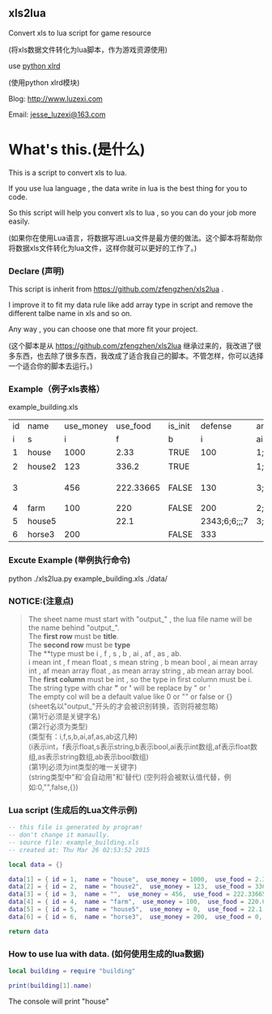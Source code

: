 xls2lua
---------------------------
Convert xls to lua script for game resource

(将xls数据文件转化为lua脚本，作为游戏资源使用)

use [python xlrd](https://pypi.python.org/pypi/xlrd)

(使用python xlrd模块)

Blog: http://www.luzexi.com

Email: jesse_luzexi@163.com

# What's this.(是什么)
This is a script to convert xls to lua.

If you use lua language , the data write in lua is the best thing for you to code.

So this script will help you convert xls to lua , so you can do your job more easily.

(如果你在使用Lua语言，将数据写进Lua文件是最方便的做法。这个脚本将帮助你将数据xls文件转化为lua文件，这样你就可以更好的工作了。)

### Declare (声明)
This script is inherit from https://github.com/zfengzhen/xls2lua .

I improve it to fit my data rule like add array type in script and remove the different talbe name in xls and so on.

Any way , you can choose one that more fit your project.

(这个脚本是从 https://github.com/zfengzhen/xls2lua 继承过来的，我改进了很多东西，也去除了很多东西，我改成了适合我自己的脚本。不管怎样，你可以选择一个适合你的脚本去运行。)

### Example（例子xls表格）
example_building.xls  

<table>
    <tr>
        <td>id</td>
        <td>name</td>
        <td>use_money</td>
        <td>use_food</td>
        <td>is_init</td>
        <td>defense</td>
        <td>args1</td>
        <td>args2</td>
        <td>args3</td>
        <td>args4</td>
    </tr>
    <tr>
        <td>i</td>
        <td>s</td>
        <td>i</td>
        <td>f</td>
        <td>b</td>
        <td>i</td>
        <td>ai</td>
        <td>af</td>
        <td>as</td>
        <td>ab</td>
    </tr>
    <tr>
        <td>1</td>
        <td>house</td>
        <td>1000</td>
        <td>2.33</td>
        <td>TRUE</td>
        <td>100</td>
        <td>1;2;3</td>
        <td>1.23;2;3.23</td>
        <td>sdf;23e;s</td>
        <td>true;false;true</td>
    </tr>
    <tr>
        <td>2</td>
        <td>house2</td>
        <td>123</td>
        <td>336.2</td>
        <td>TRUE</td>
        <td></td>
        <td>1;2;3</td>
        <td>1;2.3445;3</td>
        <td>你好;你在哪</td>
        <td>true;false</td>
    </tr>
    <tr>
        <td>3</td>
        <td></td>
        <td>456</td>
        <td>222.33665</td>
        <td>FALSE</td>
        <td>130</td>
        <td>3;2;5;;</td>
        <td>3;2;2.5;;</td>
        <td>我在这里啊;你在那;呢</td>
        <td>false;true</td>
    </tr>
    <tr>
        <td>4</td>
        <td>farm</td>
        <td>100</td>
        <td>220</td>
        <td>FALSE</td>
        <td>200</td>
        <td>2;3;</td>
        <td>200.3;3;234.23;</td>
        <td>df;ssd;dd;dd</td>
        <td></td>
    </tr>
    <tr>
        <td>5</td>
        <td>house5</td>
        <td></td>
        <td>22.1</td>
        <td></td>
        <td>2343;6;6;;;7</td>
        <td>3;6.3;6;;;7</td>
        <td>ss;d;d;d</td>
        <td>true;true</td>
    </tr>
    <tr>
        <td>6</td>
        <td>horse3</td>
        <td>200</td>
        <td></td>
        <td>FALSE</td>
        <td>333</td>
        <td></td>
        <td></td>
        <td>2e;w;e;we</td>
        <td>false;false;false;false</td>
    </tr>
</table>

### Excute Example (举例执行命令)
python ./xls2lua.py example_building.xls ./data/

### NOTICE:(注意点)
> The sheet name must start with "output_" , the lua file name will be the name behind "output_". <br />
> The **first row** must be **title**.  <br />
> The **second row** must be **type** <br />
> The **type must be i , f , s , b , ai , af , as , ab. <br />
> i mean int , f mean float , s mean string , b mean bool , ai mean array int , af mean array float , as mean array string , ab mean array bool. <br />
> The **first column** must be int , so the type in first column must be i. <br />
> The string type with char **"** or **'** will be replace by \" or \' <br />
> The empty col will be a default value like 0 or "" or false or {} <br />
> (sheet名以"output_"开头的才会被识别转换，否则将被忽略) <br />
> (第1行必须是关键字名) <br />
> (第2行必须为类型) <br />
> (类型有：i,f,s,b,ai,af,as,ab这几种) <br />
> (i表示int，f表示float,s表示string,b表示bool,ai表示int数组,af表示float数组,as表示string数组,ab表示bool数组) <br />
> (第1列必须为int类型的唯一关键字) <br />
> (string类型中"和'会自动用\"和\'替代)
> (空列将会被默认值代替，例如:0,"",false,{})

### Lua script (生成后的Lua文件示例)
```lua
-- this file is generated by program!
-- don't change it manaully.
-- source file: example_building.xls
-- created at: Thu Mar 26 02:53:52 2015

local data = {}

data[1] = { id = 1,  name = "house",  use_money = 1000,  use_food = 2.33,  is_init = true,  defense = 100,  aadd = {1,2,3},  aadddss = {1.23,2,3.23},  ddff = {"sdf","23e","s"},  ffdd = {true,false,true}}
data[2] = { id = 2,  name = "house2",  use_money = 123,  use_food = 336.2,  is_init = true,  defense = 0,  aadd = {1,2,3},  aadddss = {1,2.3445,3},  ddff = {"你好","你在哪"},  ffdd = {true,false}}
data[3] = { id = 3,  name = "",  use_money = 456,  use_food = 222.33665,  is_init = false,  defense = 130,  aadd = {3,2,5},  aadddss = {3,2,2.5},  ddff = {"我在这里啊","你在那","呢"},  ffdd = {false,true}}
data[4] = { id = 4,  name = "farm",  use_money = 100,  use_food = 220.0,  is_init = false,  defense = 200,  aadd = {2,3},  aadddss = {200.3,3,234.23},  ddff = {"df","ssd","dd","dd"},  ffdd = {}}
data[5] = { id = 5,  name = "house5",  use_money = 0,  use_food = 22.1,  is_init = false,  defense = 234,  aadd = {3,6,6,7},  aadddss = {3,6.3,6,7},  ddff = {"ss","d","d","d"},  ffdd = {true,true}}
data[6] = { id = 6,  name = "horse3",  use_money = 200,  use_food = 0,  is_init = false,  defense = 333,  aadd = {},  aadddss = {},  ddff = {"2e","w","e","we"},  ffdd = {false,false,false,false}}

return data

```

### How to use lua with data. (如何使用生成的lua数据)
```lua
local building = require "building"

print(building[1].name)
```
The console will print "house"
